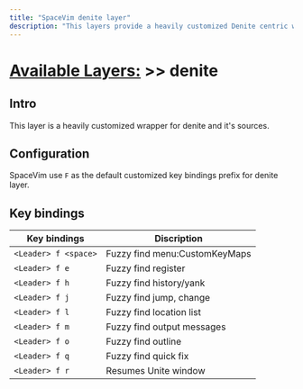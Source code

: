 ```yaml
---
title: "SpaceVim denite layer"
description: "This layers provide a heavily customized Denite centric work-flow"
---
```


# [Available Layers:](../) >> denite

## Intro

This layer is a heavily customized wrapper for denite and it's sources.


## Configuration

SpaceVim use `F` as the default customized key bindings prefix for denite layer.

## Key bindings

| Key bindings         | Discription                   |
| -------------------- | ----------------------------- |
| `<Leader> f <space>` | Fuzzy find menu:CustomKeyMaps |
| `<Leader> f e`       | Fuzzy find register           |
| `<Leader> f h`       | Fuzzy find history/yank       |
| `<Leader> f j`       | Fuzzy find jump, change       |
| `<Leader> f l`       | Fuzzy find location list      |
| `<Leader> f m`       | Fuzzy find output messages    |
| `<Leader> f o`       | Fuzzy find outline            |
| `<Leader> f q`       | Fuzzy find quick fix          |
| `<Leader> f r`       | Resumes Unite window          |
